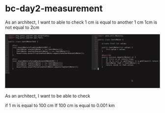 # bc-day2-measurement

As an architect, I want to able to check 
1 cm is equal to another 1 cm
1cm is not equal to 2cm

![sample.png](sample.png)


As an architect, I want to be able to check

if 1 m is equal to 100 cm
If 100 cm is equal to 0.001 km